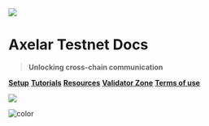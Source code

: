 <img src="_media/axelar-rotating-logo.gif">

# **Axelar Testnet Docs**
> **Unlocking cross-chain communication**


[**Setup**](/parent-pages/setup.md)
[**Tutorials**](/parent-pages/tutorials.md)
[**Resources**](/parent-pages/resources.md)
[**Validator Zone**](/parent-pages/validators.md)
[**Terms of use**](/terms-of-use.md)

![](_media/Axelar-background.jpeg)

![color](#ffffff)
